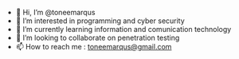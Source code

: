 - 👋 Hi, I’m @toneemarqus
- 👀 I’m interested in programming and cyber security
- 🌱 I’m currently learning information and comunication technology
- 💞️ I’m looking to collaborate on penetration testing
- 📫 How to reach me : toneemarqus@gmail.com

<!---
toneemarqus/toneemarqus is a ✨ special ✨ repository because its `README.md` (this file) appears on your GitHub profile.
You can click the Preview link to take a look at your changes.
--->
